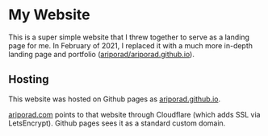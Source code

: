 # My Website

This is a super simple website that I threw together to serve as a landing page for me. In February of 2021, I replaced it with a much more in-depth landing page and portfolio ([ariporad/ariporad.github.io](https://github.com/ariporad.github.io)).

## Hosting

This website was hosted on Github pages as [ariporad.github.io](https://ariporad.github.io).

[ariporad.com](https://ariporad.com) points to that website through Cloudflare (which adds SSL via LetsEncrypt). Github pages sees it as a standard custom domain.
